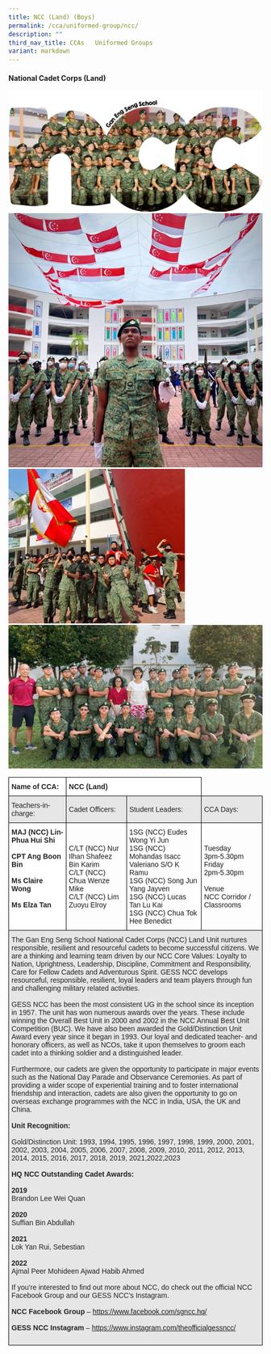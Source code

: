 ```yaml
---
title: NCC (Land) (Boys)
permalink: /cca/uniformed-group/ncc/
description: ""
third_nav_title: CCAs   Uniformed Groups
variant: markdown
---
```

#### **National Cadet Corps (Land)**

![](/images/GESS-NCC-Main-Picture.png)
<br>
![](/images/NCC-2.jpeg)
<br>
![](/images/NCC-3.jpeg)
<br>
![](/images/NCC-4.jpeg)
<br>


<style type="text/css">
.tg  {border-collapse:collapse;border-spacing:0;}
.tg td{border-color:black;border-style:solid;border-width:1px;font-family:Arial, sans-serif;font-size:14px;
  overflow:hidden;padding:10px 5px;word-break:normal;}
.tg th{border-color:black;border-style:solid;border-width:1px;font-family:Arial, sans-serif;font-size:14px;
  font-weight:normal;overflow:hidden;padding:10px 5px;word-break:normal;}
.tg .tg-l2bf{background-color:#FFF;color:#222;font-weight:bold;text-align:left;vertical-align:top}
.tg .tg-h5mn{background-color:#E6E6E6;color:#222;text-align:left;vertical-align:middle}
.tg .tg-1ppo{background-color:#FFF;color:#222;text-align:left;vertical-align:middle}
</style>
<table class="tg">
<thead>
  <tr>
    <th class="tg-l2bf"><span style="font-weight:bold">Name of CCA:</span></th>
    <th class="tg-l2bf" colspan="2"><span style="font-weight:bold">NCC (Land)</span></th>
  </tr>
</thead>
<tbody>
  <tr>
    <td class="tg-h5mn">Teachers-in-charge:</td>
    <td class="tg-h5mn">Cadet Officers:</td>
    <td class="tg-h5mn">Student Leaders:</td>
		<td class="tg-h5mn">CCA Days:</td>
  </tr>
  <tr>
    <td class="tg-l2bf"><span style="font-weight:bold">MAJ (NCC) Lin-Phua Hui Shi</span><br><span style="font-weight:bold"> </span><br>CPT Ang Boon Bin<br><br>Ms Claire Wong<br><br>Ms Elza Tan</td>
    <td class="tg-tsok">C/LT (NCC) Nur Ilhan Shafeez Bin Karim<br>C/LT (NCC) Chua Wenze Mike<br>C/LT (NCC) Lim Zuoyu Elroy<br></td>
    <td class="tg-tsok">1SG (NCC) Eudes Wong Yi Jun<br>1SG (NCC) Mohandas Isacc Valeriano S/O K Ramu<br>1SG (NCC) Song Jun Yang Jayven<br>1SG (NCC) Lucas Tan Lu Kai<br>1SG (NCC) Chua Tok Hee Benedict</td>
		    <td class="tg-tsok">Tuesday<br>3pm-5.30pm <br>Friday<br>2pm-5.30pm<br><br>Venue<br>NCC Corridor / Classrooms</td>
  </tr>
  <tr>
    <td class="tg-h5mn" colspan="4">The Gan Eng Seng School National Cadet Corps (NCC) Land Unit nurtures responsible, resilient and resourceful cadets to become successful citizens. We are a thinking and learning team driven by our NCC Core Values: Loyalty to Nation, Uprightness, Leadership, Discipline, Commitment and Responsibility, Care for Fellow Cadets and Adventurous Spirit. GESS NCC develops resourceful, responsible, resilient, loyal leaders and team players through fun and challenging military related activities.<br><br>GESS NCC has been the most consistent UG in the school since its inception in 1957. The unit has won numerous awards over the years. These include winning the Overall Best Unit in 2000 and 2002 in the NCC Annual Best Unit Competition (BUC). We have also been awarded the Gold/Distinction Unit Award every year since it began in 1993. Our loyal and dedicated teacher- and honorary officers, as well as NCOs, take it upon themselves to groom each cadet into a thinking soldier and a distinguished leader.<br><br>Furthermore, our cadets are given the opportunity to participate in major events such as the National Day Parade and Observance Ceremonies. As part of providing a wider scope of experiential training and to foster international friendship and interaction, cadets are also given the opportunity to go on overseas exchange programmes with the NCC in India, USA, the UK and China.<br><br><span style="font-weight:bold">Unit Recognition:</span><br><br>Gold/Distinction Unit: 1993, 1994, 1995, 1996, 1997, 1998, 1999, 2000, 2001, 2002, 2003, 2004, 2005, 2006, 2007, 2008, 2009, 2010, 2011, 2012, 2013, 2014, 2015, 2016, 2017, 2018, 2019, 2021,2022,2023<br><br><span style="font-weight:bold">HQ NCC Outstanding Cadet Awards:</span><br><br><span style="font-weight:bold">2019</span><br>Brandon Lee Wei Quan<br><br><span style="font-weight:bold">2020</span><br>Suffian Bin Abdullah<br><br><span style="font-weight:bold">2021</span><br>Lok Yan Rui, Sebestian<br><br><span style="font-weight:bold">2022</span><br>Ajmal Peer Mohideen Ajwad Habib Ahmed<br><br><span style="font-weight:400;font-style:normal">If you’re interested to find out more about NCC, do check out the official NCC Facebook Group and our GESS NCC’s Instagram.</span><br><br><span style="font-weight:bold">NCC Facebook Group </span>–  <a href="https://www.facebook.com/sgncc.hq/" target="_blank" rel="noopener noreferrer">https://www.facebook.com/sgncc.hq/</a><br><br><span style="font-weight:bold">GESS NCC Instagram </span>– <a href="https://www.instagram.com/theofficialgessncc/" target="_blank" rel="noopener noreferrer">https://www.instagram.com/theofficialgessncc/</a><br><br>                              </td>
  </tr>
</tbody>
</table>